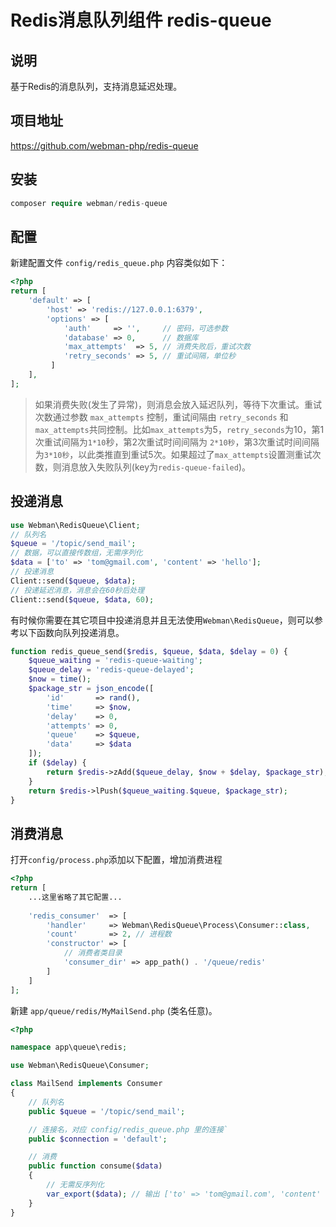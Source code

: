 # Redis消息队列组件 redis-queue

## 说明

基于Redis的消息队列，支持消息延迟处理。
  
## 项目地址

https://github.com/webman-php/redis-queue
  
## 安装
 
```php
composer require webman/redis-queue
```
  
## 配置

新建配置文件 `config/redis_queue.php` 内容类似如下：
  
```php
<?php
return [
    'default' => [
        'host' => 'redis://127.0.0.1:6379',
        'options' => [
            'auth'     => '',     // 密码，可选参数
            'database' => 0,      // 数据库
            'max_attempts'  => 5, // 消费失败后，重试次数
            'retry_seconds' => 5, // 重试间隔，单位秒
         ]
    ],
];
```

> 如果消费失败(发生了异常)，则消息会放入延迟队列，等待下次重试。重试次数通过参数 `max_attempts` 控制，重试间隔由
`retry_seconds` 和 `max_attempts`共同控制。比如`max_attempts`为5，`retry_seconds`为10，第1次重试间隔为`1*10`秒，第2次重试时间间隔为 `2*10秒`，第3次重试时间间隔为`3*10秒`，以此类推直到重试5次。如果超过了`max_attempts`设置测重试次数，则消息放入失败队列(key为`redis-queue-failed`)。

## 投递消息

```php
use Webman\RedisQueue\Client;
// 队列名
$queue = '/topic/send_mail';
// 数据，可以直接传数组，无需序列化
$data = ['to' => 'tom@gmail.com', 'content' => 'hello'];
// 投递消息
Client::send($queue, $data);
// 投递延迟消息，消息会在60秒后处理
Client::send($queue, $data, 60);
```

有时候你需要在其它项目中投递消息并且无法使用`Webman\RedisQueue`，则可以参考以下函数向队列投递消息。

```php
function redis_queue_send($redis, $queue, $data, $delay = 0) {
    $queue_waiting = 'redis-queue-waiting';
    $queue_delay = 'redis-queue-delayed';
    $now = time();
    $package_str = json_encode([
        'id'       => rand(),
        'time'     => $now,
        'delay'    => 0,
        'attempts' => 0,
        'queue'    => $queue,
        'data'     => $data
    ]);
    if ($delay) {
        return $redis->zAdd($queue_delay, $now + $delay, $package_str);
    }
    return $redis->lPush($queue_waiting.$queue, $package_str);
}
```
  
## 消费消息

打开`config/process.php`添加以下配置，增加消费进程

```php
<?php
return [
    ...这里省略了其它配置...
    
    'redis_consumer'  => [
        'handler'     => Webman\RedisQueue\Process\Consumer::class,
        'count'       => 2, // 进程数
        'constructor' => [
            // 消费者类目录
            'consumer_dir' => app_path() . '/queue/redis'
        ]
    ]
];
```

新建 `app/queue/redis/MyMailSend.php` (类名任意)。
```php
<?php

namespace app\queue\redis;

use Webman\RedisQueue\Consumer;

class MailSend implements Consumer
{
    // 队列名
    public $queue = '/topic/send_mail';

    // 连接名，对应 config/redis_queue.php 里的连接`
    public $connection = 'default';

    // 消费
    public function consume($data)
    {
        // 无需反序列化
        var_export($data); // 输出 ['to' => 'tom@gmail.com', 'content' => 'hello']
    }
}
```

  

